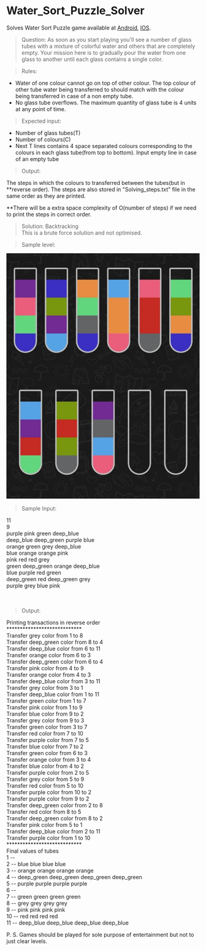 # Water_Sort_Puzzle_Solver
Solves Water Sort Puzzle game available at [Android](https://play.google.com/store/apps/details?id=com.gma.water.sort.puzzle), [IOS](https://apps.apple.com/us/app/water-sort-puzzle/id1514542157).

> Question: As soon as you start playing you'll see a number of glass tubes with a mixture of colorful water and others that are completely empty. Your mission here is to gradually pour the water from one glass to another until each glass contains a single color.

> Rules: 
* Water of one colour cannot go on top of other colour. The top colour of other tube water being transferred to should match with the colour being transferred in case of a non empty tube. 
* No glass tube overflows. The maximum quantity of glass tube is 4 units at any point of time.


> Expected input:
* Number of glass tubes(T)
* Number of colours(C)
* Next T lines contains 4 space separated colours corresponding to the colours in each glass tube(from top to bottom). Input empty line in case of an empty tube


> Output:

The steps in which the colours to transferred between the tubes(but in **reverse order).
The steps are also stored in "Solving_steps.txt" file in the same order as they are printed.

**There will be a extra space complexity of O(number of steps) if we need to print the steps in correct order.

> Solution: Backtracking <br />
This is a brute force solution and not optimised.

> Sample level:<br />

![alt text](https://github.com/saiteja1919/Water_Sort_Puzzle_Solver/blob/main/sample_level.jpeg)

> Sample Input: <br />

11 <br />
9 <br />
purple pink green deep_blue <br />
deep_blue deep_green purple blue <br />
orange green grey deep_blue <br />
blue orange orange pink <br />
pink red red grey <br />
green deep_green orange deep_blue <br />
blue purple red green <br />
deep_green red deep_green grey <br />
purple grey blue pink <br />
<br />
<br />


> Output:<br />

Printing transactions in reverse order <br />
**************************** <br />
Transfer grey color from 1 to 8 <br />
Transfer deep_green color from 8 to 4 <br />
Transfer deep_blue color from 6 to 11 <br />
Transfer orange color from 6 to 3 <br />
Transfer deep_green color from 6 to 4 <br />
Transfer pink color from 4 to 9 <br />
Transfer orange color from 4 to 3 <br />
Transfer deep_blue color from 3 to 11 <br />
Transfer grey color from 3 to 1 <br />
Transfer deep_blue color from 1 to 11 <br />
Transfer green color from 1 to 7 <br />
Transfer pink color from 1 to 9 <br />
Transfer blue color from 9 to 2 <br />
Transfer grey color from 9 to 3 <br />
Transfer green color from 3 to 7 <br />
Transfer red color from 7 to 10 <br />
Transfer purple color from 7 to 5 <br />
Transfer blue color from 7 to 2 <br />
Transfer green color from 6 to 3 <br />
Transfer orange color from 3 to 4 <br />
Transfer blue color from 4 to 2 <br />
Transfer purple color from 2 to 5 <br />
Transfer grey color from 5 to 9 <br />
Transfer red color from 5 to 10 <br />
Transfer purple color from 10 to 2 <br />
Transfer purple color from 9 to 2 <br />
Transfer deep_green color from 2 to 8 <br />
Transfer red color from 8 to 5 <br />
Transfer deep_green color from 8 to 2 <br />
Transfer pink color from 5 to 1 <br />
Transfer deep_blue color from 2 to 11 <br />
Transfer purple color from 1 to 10 <br />
**************************** <br />
Final values of tubes <br />
1 -- <br />
2 -- blue blue blue blue <br />
3 -- orange orange orange orange <br />
4 -- deep_green deep_green deep_green deep_green <br />
5 -- purple purple purple purple <br />
6 -- <br />
7 -- green green green green <br />
8 -- grey grey grey grey <br />
9 -- pink pink pink pink <br />
10 -- red red red red <br />
11 -- deep_blue deep_blue deep_blue deep_blue <br />

P. S. Games should be played for sole purpose of entertainment but not to just clear levels.
